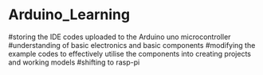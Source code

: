# Arduino_Learning

#storing the IDE codes uploaded to the Arduino uno microcontroller
#understanding of basic electronics and basic components
#modifying the example codes to effectively utilise the components into creating projects and working models
#shifting to rasp-pi
